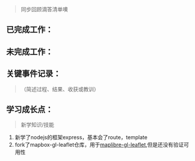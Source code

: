 > 同步回顾滴答清单噢


## 已完成工作：

## 未完成工作：

## 关键事件记录：

> （简述过程、结果、收获或教训）

## 学习成长点：

> 新学知识/技能

1.  新学了nodejs的框架express，基本会了route，template
2. fork了mapbox-gl-leaflet仓库，用于[maplibre-gl-leaflet](https://github.com/perchecc/maplibre-gl-leaflet),但是还没有验证可用性

